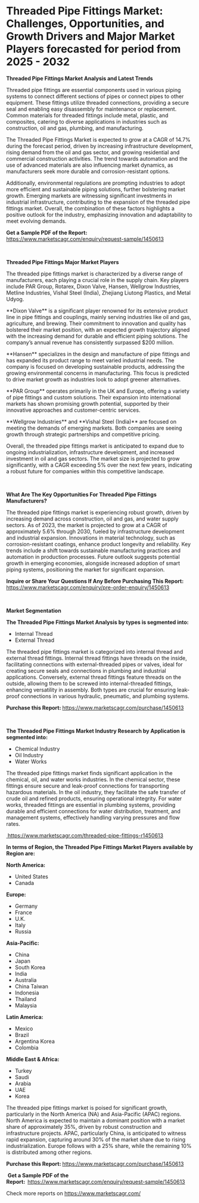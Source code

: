 <p><h1>Threaded Pipe Fittings Market: Challenges, Opportunities, and Growth Drivers and Major Market Players forecasted for period from 2025 - 2032</h1></p><p><strong>Threaded Pipe Fittings Market Analysis and Latest Trends</strong></p>
<p><p>Threaded pipe fittings are essential components used in various piping systems to connect different sections of pipes or connect pipes to other equipment. These fittings utilize threaded connections, providing a secure seal and enabling easy disassembly for maintenance or replacement. Common materials for threaded fittings include metal, plastic, and composites, catering to diverse applications in industries such as construction, oil and gas, plumbing, and manufacturing.</p><p>The Threaded Pipe Fittings Market is expected to grow at a CAGR of 14.7% during the forecast period, driven by increasing infrastructure development, rising demand from the oil and gas sector, and growing residential and commercial construction activities. The trend towards automation and the use of advanced materials are also influencing market dynamics, as manufacturers seek more durable and corrosion-resistant options. </p><p>Additionally, environmental regulations are prompting industries to adopt more efficient and sustainable piping solutions, further bolstering market growth. Emerging markets are witnessing significant investments in industrial infrastructure, contributing to the expansion of the threaded pipe fittings market. Overall, the combination of these factors highlights a positive outlook for the industry, emphasizing innovation and adaptability to meet evolving demands.</p></p>
<p><strong>Get a Sample PDF of the Report:&nbsp;</strong> <a href="https://www.marketscagr.com/enquiry/request-sample/1450613?utm_campaign=2637&utm_medium=2&utm_source=Github&utm_content=ia&utm_term=31032025&utm_id=threaded-pipe-fittings">https://www.marketscagr.com/enquiry/request-sample/1450613</a></p>
<p>&nbsp;</p>
<p><strong>Threaded Pipe Fittings Major Market Players</strong></p>
<p><p>The threaded pipe fittings market is characterized by a diverse range of manufacturers, each playing a crucial role in the supply chain. Key players include PAR Group, Rotarex, Dixon Valve, Hansen, Wellgrow Industries, Metline Industries, Vishal Steel (India), Zhejiang Liutong Plastics, and Metal Udyog.</p><p>**Dixon Valve** is a significant player renowned for its extensive product line in pipe fittings and couplings, mainly serving industries like oil and gas, agriculture, and brewing. Their commitment to innovation and quality has bolstered their market position, with an expected growth trajectory aligned with the increasing demand for durable and efficient piping solutions. The company’s annual revenue has consistently surpassed $200 million.</p><p>**Hansen** specializes in the design and manufacture of pipe fittings and has expanded its product range to meet varied industrial needs. The company is focused on developing sustainable products, addressing the growing environmental concerns in manufacturing. This focus is predicted to drive market growth as industries look to adopt greener alternatives.</p><p>**PAR Group** operates primarily in the UK and Europe, offering a variety of pipe fittings and custom solutions. Their expansion into international markets has shown promising growth potential, supported by their innovative approaches and customer-centric services.</p><p>**Wellgrow Industries** and **Vishal Steel (India)** are focused on meeting the demands of emerging markets. Both companies are seeing growth through strategic partnerships and competitive pricing.</p><p>Overall, the threaded pipe fittings market is anticipated to expand due to ongoing industrialization, infrastructure development, and increased investment in oil and gas sectors. The market size is projected to grow significantly, with a CAGR exceeding 5% over the next few years, indicating a robust future for companies within this competitive landscape.</p></p>
<p>&nbsp;</p>
<p><strong>What Are The Key Opportunities For Threaded Pipe Fittings Manufacturers?</strong></p>
<p><p>The threaded pipe fittings market is experiencing robust growth, driven by increasing demand across construction, oil and gas, and water supply sectors. As of 2023, the market is projected to grow at a CAGR of approximately 5.6% through 2030, fueled by infrastructure development and industrial expansion. Innovations in material technology, such as corrosion-resistant coatings, enhance product longevity and reliability. Key trends include a shift towards sustainable manufacturing practices and automation in production processes. Future outlook suggests potential growth in emerging economies, alongside increased adoption of smart piping systems, positioning the market for significant expansion.</p></p>
<p><strong>Inquire or Share Your Questions If Any Before Purchasing This Report:</strong> <a href="https://www.marketscagr.com/enquiry/pre-order-enquiry/1450613?utm_campaign=2637&utm_medium=2&utm_source=Github&utm_content=ia&utm_term=31032025&utm_id=threaded-pipe-fittings">https://www.marketscagr.com/enquiry/pre-order-enquiry/1450613</a></p>
<p>&nbsp;</p>
<p><strong>Market Segmentation</strong></p>
<p><strong>The Threaded Pipe Fittings Market Analysis by types is segmented into:</strong></p>
<p><ul><li>Internal Thread</li><li>External Thread</li></ul></p>
<p><p>The threaded pipe fittings market is categorized into internal thread and external thread fittings. Internal thread fittings have threads on the inside, facilitating connections with external-threaded pipes or valves, ideal for creating secure seals and connections in plumbing and industrial applications. Conversely, external thread fittings feature threads on the outside, allowing them to be screwed into internal-threaded fittings, enhancing versatility in assembly. Both types are crucial for ensuring leak-proof connections in various hydraulic, pneumatic, and plumbing systems.</p></p>
<p><strong>Purchase this Report:&nbsp;</strong><a href="https://www.marketscagr.com/purchase/1450613?utm_campaign=2637&utm_medium=2&utm_source=Github&utm_content=ia&utm_term=31032025&utm_id=threaded-pipe-fittings">https://www.marketscagr.com/purchase/1450613</a></p>
<p>&nbsp;</p>
<p><strong>The Threaded Pipe Fittings Market Industry Research by Application is segmented into:</strong></p>
<p><ul><li>Chemical Industry</li><li>Oil Industry</li><li>Water Works</li></ul></p>
<p><p>The threaded pipe fittings market finds significant application in the chemical, oil, and water works industries. In the chemical sector, these fittings ensure secure and leak-proof connections for transporting hazardous materials. In the oil industry, they facilitate the safe transfer of crude oil and refined products, ensuring operational integrity. For water works, threaded fittings are essential in plumbing systems, providing durable and efficient connections for water distribution, treatment, and management systems, effectively handling varying pressures and flow rates.</p></p>
<p><a href="https://www.marketscagr.com/threaded-pipe-fittings-r1450613?utm_campaign=2637&utm_medium=2&utm_source=Github&utm_content=ia&utm_term=31032025&utm_id=threaded-pipe-fittings">&nbsp;https://www.marketscagr.com/threaded-pipe-fittings-r1450613</a></p>
<p><strong>In terms of Region, the Threaded Pipe Fittings Market Players available by Region are:</strong></p>
<p>
    <p> <strong> North America: </strong>
        <ul>
            <li>United States</li>
            <li>Canada</li>
        </ul>
        </p> 
    <p> <strong> Europe: </strong>
        <ul>
            <li>Germany</li>
            <li>France</li>
            <li>U.K.</li>
            <li>Italy</li>
            <li>Russia</li>
        </ul>
        </p> 
    <p> <strong> Asia-Pacific: </strong>
        <ul>
            <li>China</li>
            <li>Japan</li>
            <li>South Korea</li>
            <li>India</li>
            <li>Australia</li>
            <li>China Taiwan</li>
            <li>Indonesia</li>
            <li>Thailand</li>
            <li>Malaysia</li>
        </ul>
        </p> 
    <p> <strong> Latin America: </strong>
        <ul>
            <li>Mexico</li>
            <li>Brazil</li>
            <li>Argentina Korea</li>
            <li>Colombia</li>
        </ul>
        </p> 
    <p> <strong> Middle East & Africa: </strong>
        <ul>
            <li>Turkey</li>
            <li>Saudi</li>
            <li>Arabia</li>
            <li>UAE</li>
            <li>Korea</li>
        </ul>
    </p>
    </p>
<p><p>The threaded pipe fittings market is poised for significant growth, particularly in the North America (NA) and Asia-Pacific (APAC) regions. North America is expected to maintain a dominant position with a market share of approximately 35%, driven by robust construction and infrastructure projects. APAC, particularly China, is anticipated to witness rapid expansion, capturing around 30% of the market share due to rising industrialization. Europe follows with a 25% share, while the remaining 10% is distributed among other regions.</p></p>
<p><strong>Purchase this Report: </strong><a href="https://www.marketscagr.com/purchase/1450613?utm_campaign=2637&utm_medium=2&utm_source=Github&utm_content=ia&utm_term=31032025&utm_id=threaded-pipe-fittings">https://www.marketscagr.com/purchase/1450613</a></p>
<p>&nbsp;<strong>Get a Sample PDF of the Report:&nbsp;&nbsp;</strong><a href="https://www.marketscagr.com/enquiry/request-sample/1450613?utm_campaign=2637&utm_medium=2&utm_source=Github&utm_content=ia&utm_term=31032025&utm_id=threaded-pipe-fittings">https://www.marketscagr.com/enquiry/request-sample/1450613</a></p>
<p><strong></strong></p>
<p>Check more reports on <a href="https://www.marketscagr.com/?utm_campaign=2637&utm_medium=2&utm_source=Github&utm_content=ia&utm_term=31032025&utm_id=threaded-pipe-fittings">https://www.marketscagr.com/</a></p>